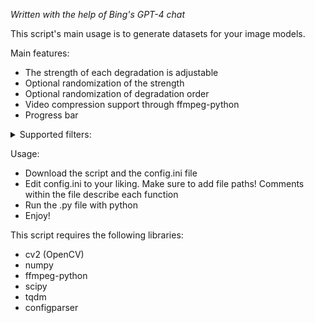 *Written with the help of Bing's GPT-4 chat*

This script's main usage is to generate datasets for your image models. 

Main features:
- The strength of each degradation is adjustable
- Optional randomization of the strength
- Optional randomization of degradation order
- Video compression support through ffmpeg-python
- Progress bar

<details><summary>Supported filters:</summary>

- Blur
  - average
  - gaussian
  - isotropic
  - anisotropic
  - sinc

- Noise
  - uniform
  - gaussian
  - color
  - gray

- Compression
  - H264
  - HEVC
  - MPEG
  - MPEG-2
  - JPEG
  - WEBP

- Scale
  - down_up
  - Bicubic
  - Bilinear
  - Box
  - Nearest
  - Lanczos
</details>

Usage: 
- Download the script and the config.ini file
- Edit config.ini to your liking. Make sure to add file paths! Comments within the file describe each function
- Run the .py file with python
- Enjoy!

This script requires the following libraries:
- cv2 (OpenCV)
- numpy
- ffmpeg-python
- scipy
- tqdm
- configparser
